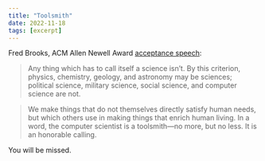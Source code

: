 ```yaml
---
title: "Toolsmith"
date: 2022-11-18
tags: [excerpt]
---
```


Fred Brooks, ACM Allen Newell Award [acceptance speech](https://www.cs.unc.edu/~brooks/Toolsmith-CACM.pdf):

> Any thing which has to call itself a science isn’t. By this criterion, physics, chemistry, geology, and astronomy may be sciences; political science, military science, social science, and computer science are not. 

> We make things that do not themselves directly satisfy human needs, but which others use in making things that enrich human living. In a word, the computer scientist is a toolsmith—no more, but no less. It is an honorable calling.

You will be missed.
